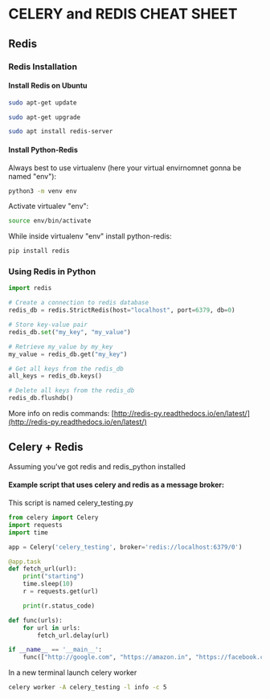 # CELERY and REDIS CHEAT SHEET

## Redis
### Redis Installation
#### Install Redis on Ubuntu
```bash
sudo apt-get update
```
```bash
sudo apt-get upgrade
```
```bash
sudo apt install redis-server
```
#### Install Python-Redis
Always best to use virtualenv (here your virtual envirnomnet gonna be named "env"):
```bash
python3 -m venv env
```
Activate virtualev "env":
```bash
source env/bin/activate
```
While inside virtualenv "env" install python-redis:
```bash
pip install redis
```

### Using Redis in Python
```python
import redis

# Create a connection to redis database
redis_db = redis.StrictRedis(host="localhost", port=6379, db=0)

# Store key-value pair
redis_db.set("my_key", "my_value")

# Retrieve my_value by my_key
my_value = redis_db.get("my_key")

# Get all keys from the redis_db
all_keys = redis_db.keys()

# Delete all keys from the redis_db
redis_db.flushdb()
```
More info on redis commands: [http://redis-py.readthedocs.io/en/latest/](http://redis-py.readthedocs.io/en/latest/)

## Celery + Redis
Assuming you've got redis and redis_python installed
#### Example script that uses celery and redis as a message broker:
This script is named celery_testing.py
```python
from celery import Celery
import requests
import time

app = Celery('celery_testing', broker='redis://localhost:6379/0')

@app.task
def fetch_url(url):
    print("starting")
    time.sleep(10)
    r = requests.get(url)

    print(r.status_code)

def func(urls):
    for url in urls:
        fetch_url.delay(url)

if __name__ == '__main__':
    func(["http://google.com", "https://amazon.in", "https://facebook.com", "https://twitter.com", "https://alexa.com"])
```
In a new terminal launch celery worker
```bash
celery worker -A celery_testing -l info -c 5
```
